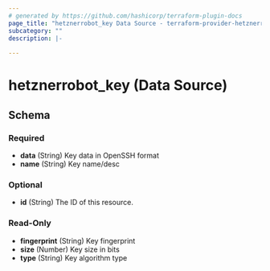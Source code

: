 ```yaml
---
# generated by https://github.com/hashicorp/terraform-plugin-docs
page_title: "hetznerrobot_key Data Source - terraform-provider-hetznerrobot"
subcategory: ""
description: |-
  
---
```


# hetznerrobot_key (Data Source)





<!-- schema generated by tfplugindocs -->
## Schema

### Required

- **data** (String) Key data in OpenSSH format
- **name** (String) Key name/desc

### Optional

- **id** (String) The ID of this resource.

### Read-Only

- **fingerprint** (String) Key fingerprint
- **size** (Number) Key size in bits
- **type** (String) Key algorithm type


